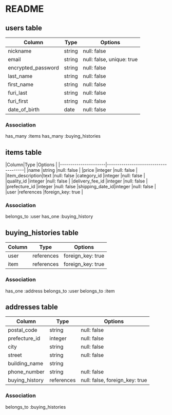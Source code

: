 # README

## users table
|Column     |Type       |Options                                            |
|-----------|-----------|---------------------------------------------------|
|nickname   |string     |null: false                                        |
|email      |string     |null: false, unique: true                          |
|encrypted_password |string     |null: false                            |
|last_name  |string     |null: false |
|first_name |string     |null: false |
|furi_last  |string     |null: false |
|furi_first |string     |null: false |
|date_of_birth|date     |null: false |

### Association
 has_many :items
 has_many :buying_histories

 ## items table
|Column|Type           |Options                               |
|----------------------|--------------------------------------|
|name    |string  |null: false                           |
|price        |integer |null: false                           |
|item_description|text |null: false
|category_id     |integer  |null: false                           |
|quality_id      |integer  |null: false                           |
|delivery_fee_id |integer  |null: false                           |
|prefecture_id |integer |null: false
|shipping_date_id|integer  |null: false                           |
|user |references |foreign_key: true |

### Association
belongs_to :user
has_one :buying_history


## buying_histories table
|Column    |Type    |Options   |
|--------- |--------|----------|
|user |references |foreign_key: true |
|item |references |foreign_key: true |

### Association
has_one :address
belongs_to :user
belongs_to :item

## addresses table

|Column|Type |Options              |
|------|-----|---------------------|
|postal_code |string  |null: false |
|prefecture_id  |integer  |null: false |
|city        |string  |null: false |
|street      |string  |null: false |
|building_name |string |    |
|phone_number|string |null: false |
|buying_history|references |null: false, foreign_key: true |


### Association
belongs_to :buying_histories
